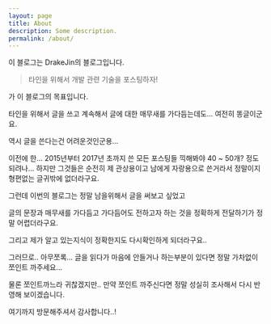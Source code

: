 ```yaml
---
layout: page
title: About
description: Some description.
permalink: /about/
---
```


이 블로그는 DrakeJin의 블로그입니다.

> 타인을 위해서 개발 관련 기술을 포스팅하자!

가 이 블로그의 목표입니다.

타인을 위해서 글을 쓰고 계속해서 글에 대한 매무새를 가다듬는데도... 여전히 똥글이군요.

역시 글을 쓴다는건 어려운것인군용...

이전에 한... 2015년부터 2017년 초까지 쓴 모든 포스팅들 끽해봐야 40 ~ 50개? 정도 되려나...
하지만 그것들은 순전히 제 관상용이고 남에게 자랑용으로 쓴거라서 정말이지 형편없는 글귀밖에 없더라구요.

그런데 이번의 블로그는 정말 남을위해서 글을 써보고 싶었고

글의 문장과 매무새를 가다듬고 가다듬어도 전하고자 하는 것을 정확하게 전달하기가 정말 어렵더라구요.

그리고 제가 알고 있는지식이 정확한지도 다시확인하게 되더라구요..

그러므로.. 아무쪼록... 글을 읽다가 마음에 안들거나 하는부분이 있다면 정말 가차없이 쪼인트 까주세요...

물론 쪼인트까느라 귀찮겠지만.. 만약 쪼인트 까주신다면 정말 성실히 조사해서 다시 반영해 보이겠습니다.

여기까지 방문해주셔서 감사합니다..!